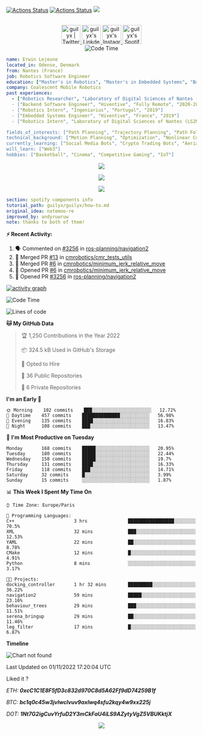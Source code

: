 [![Actions Status](https://github.com/guilyx/guilyx/workflows/wakatime-stats/badge.svg)](https://github.com/guilyx/guilyx/actions)
[![Actions Status](https://github.com/guilyx/guilyx/workflows/update-gh-activity/badge.svg)](https://github.com/guilyx/guilyx/actions)
![](https://visitor-badge.glitch.me/badge?page_id=guilyx.guilyx)

<p align="center">
<br/>
<a href="https://twitter.com/nthofhisname">
  <img alt="guilyx | Twitter" width="50px" src="https://user-images.githubusercontent.com/43545812/144034996-602b144a-16e1-41cc-99e7-c6040b20dcaf.png"/>
</a>
<a href="https://www.linkedin.com/in/erwinlejeune-lkn">
  <img alt="guilyx's LinkdeIN" width="50px" src="https://user-images.githubusercontent.com/43545812/144035037-0f415fc7-9f96-4517-a370-ccc6e78a714b.png" />
</a>
<a href="https://www.instagram.com/nthofhisname">
  <img alt="guilyx's Instagram" width="50px" src="https://user-images.githubusercontent.com/43545812/144035088-0dfb165f-8fe0-4d13-896c-876c29d2b128.png" />
</a>
<a href="https://open.spotify.com/user/11147618695?si=zZFn6uAGRLyoU02lsG50GA">
  <img alt="guilyx's Spotify" width="50px" src="https://user-images.githubusercontent.com/43545812/144035120-1ad5169b-91c7-4078-bef9-6a82c733f373.png" />
</a>
<br>
<img alt="Code Time" src="https://img.shields.io/endpoint?style=flat&url=https://codetime-api.datreks.com/badge/1615?logoColor=white%26project=%26recentMS=0%26showProject=false" />
</p>

```yaml
name: Erwin Lejeune
located_in: Odense, Denmark
from: Nantes (France)
job: Robotics Software Engineer
education: ["Master's in Robotics", "Master's in Embedded Systems", "Bachelor's in Electronics"]
company: Coalescent Mobile Robotics
past experiences: 
  - ["Robotics Researcher", "Laboratory of Digital Sciences of Nantes (LS2N)", "France", "2019-2021]
  - ["Backend Software Engineer", "Hiventive", "Fully Remote", "2020-2021"]
  - ["Robotics Intern", "Ingeniarius", "Portugal", "2019"]
  - ["Embedded Systems Engineer", "Hiventive", "France", "2019"]
  - ["Robotics Intern", "Laboratory of Digital Sciences of Nantes (LS2N)", "France", "2019"]

fields_of_interests: ["Path Planning", "Trajectory Planning", "Path Following", "Behaviour Planning", "Localization", "Sensor Fusion", "Embedded Systems"]
technical_background: ["Motion Planning", "Optimization", "Nonlinear Control", "Real-Time Systems", "Automated Planning"]
currently_learning: ["Social Media Bots", "Crypto Trading Bots", "Aerial Robotics"]
will_learn: ["Web3"]
hobbies: ["Basketball", "Cinema", "Competitive Gaming", "IoT"]
```

<p align="center">
  <img alig src="https://github-profile-trophy.vercel.app/?username=guilyx&column=6&rank=SSS,SS,S,AAA,AA,A,B,C" />
</p>

<p align="center">
  <a href="https://spotify-github-profile.vercel.app/api/view?uid=11147618695&redirect=true">
    <img src="https://spotify-github-profile.vercel.app/api/view?uid=11147618695&cover_image=true&theme=default&bar_color=e3e3e3&bar_color_cover=true">
  </a>
</p>

<p align="center">
  <img src="https://guilyx.vercel.app/api/top-played">
</p>
 
```yaml
section: spotify components info
tutorial_path: guilyx/guilyx/how-to.md
original_idea: natemoo-re
improved_by: andyruwruw
note: thanks to both of them!
```


**:zap: Recent Activity:**

<!--START_SECTION:activity-->
1. 🗣 Commented on [#3256](https://github.com/ros-planning/navigation2/issues/3256) in [ros-planning/navigation2](https://github.com/ros-planning/navigation2)
2. 🎉 Merged PR [#13](https://github.com/cmrobotics/cmr_tests_utils/pull/13) in [cmrobotics/cmr_tests_utils](https://github.com/cmrobotics/cmr_tests_utils)
3. 🎉 Merged PR [#6](https://github.com/cmrobotics/minimum_jerk_relative_move/pull/6) in [cmrobotics/minimum_jerk_relative_move](https://github.com/cmrobotics/minimum_jerk_relative_move)
4. 💪 Opened PR [#6](https://github.com/cmrobotics/minimum_jerk_relative_move/pull/6) in [cmrobotics/minimum_jerk_relative_move](https://github.com/cmrobotics/minimum_jerk_relative_move)
5. 💪 Opened PR [#3256](https://github.com/ros-planning/navigation2/pull/3256) in [ros-planning/navigation2](https://github.com/ros-planning/navigation2)
<!--END_SECTION:activity-->

[![activity graph](https://activity-graph.herokuapp.com/graph?username=guilyx&custom_title=Erwin's%20activity%20graph&theme=github-light&hide_border=true)](https://github.com/ashutosh00710/github-readme-activity-graph)

<!--START_SECTION:waka-->
![Code Time](http://img.shields.io/badge/Code%20Time-819%20hrs%202%20mins-blue)

![Lines of code](https://img.shields.io/badge/From%20Hello%20World%20I%27ve%20Written-295%20Thousand%20lines%20of%20code-blue)

**🐱 My GitHub Data** 

> 🏆 1,250 Contributions in the Year 2022
 > 
> 📦 324.5 kB Used in GitHub's Storage 
 > 
> 💼 Opted to Hire
 > 
> 📜 36 Public Repositories 
 > 
> 🔑 6 Private Repositories  
 > 
**I'm an Early 🐤** 

```text
🌞 Morning    102 commits    ███░░░░░░░░░░░░░░░░░░░░░░   12.72% 
🌆 Daytime    457 commits    ██████████████░░░░░░░░░░░   56.98% 
🌃 Evening    135 commits    ████░░░░░░░░░░░░░░░░░░░░░   16.83% 
🌙 Night      108 commits    ███░░░░░░░░░░░░░░░░░░░░░░   13.47%

```
📅 **I'm Most Productive on Tuesday** 

```text
Monday       168 commits    █████░░░░░░░░░░░░░░░░░░░░   20.95% 
Tuesday      180 commits    █████░░░░░░░░░░░░░░░░░░░░   22.44% 
Wednesday    158 commits    █████░░░░░░░░░░░░░░░░░░░░   19.7% 
Thursday     131 commits    ████░░░░░░░░░░░░░░░░░░░░░   16.33% 
Friday       118 commits    ███░░░░░░░░░░░░░░░░░░░░░░   14.71% 
Saturday     32 commits     █░░░░░░░░░░░░░░░░░░░░░░░░   3.99% 
Sunday       15 commits     ░░░░░░░░░░░░░░░░░░░░░░░░░   1.87%

```


📊 **This Week I Spent My Time On** 

```text
⌚︎ Time Zone: Europe/Paris

💬 Programming Languages: 
C++                      3 hrs               █████████████████░░░░░░░░   70.5% 
XML                      32 mins             ███░░░░░░░░░░░░░░░░░░░░░░   12.53% 
YAML                     22 mins             ██░░░░░░░░░░░░░░░░░░░░░░░   8.78% 
CMake                    12 mins             █░░░░░░░░░░░░░░░░░░░░░░░░   4.91% 
Python                   8 mins              ░░░░░░░░░░░░░░░░░░░░░░░░░   3.17%

🐱‍💻 Projects: 
docking_controller       1 hr 32 mins        █████████░░░░░░░░░░░░░░░░   36.22% 
navigation2              59 mins             █████░░░░░░░░░░░░░░░░░░░░   23.16% 
behaviour_trees          29 mins             ███░░░░░░░░░░░░░░░░░░░░░░   11.51% 
serena_bringup           29 mins             ██░░░░░░░░░░░░░░░░░░░░░░░   11.46% 
leg_filter               17 mins             █░░░░░░░░░░░░░░░░░░░░░░░░   6.87%

```

**Timeline**

![Chart not found](https://raw.githubusercontent.com/guilyx/guilyx/master/charts/bar_graph.png) 


 Last Updated on 01/11/2022 17:20:04 UTC
<!--END_SECTION:waka-->

Liked it ?

*ETH: **0xcC1C1E8F5fD3c832d970C8d5A62Ff9dD74259B1f***

*BTC: **bc1q0c45w3jvlwclvuv9axlwq4sfu2kqy4w9xx225j***

*DOT: **1Nt7G2igCuvYrfuD2Y3mCkFaU4iLS9AZytyVgZ5VBUKktjX***

<p align="center">
  <img src="https://capsule-render.vercel.app/api?type=waving&color=gradient&height=60&section=footer"/>
</p>
